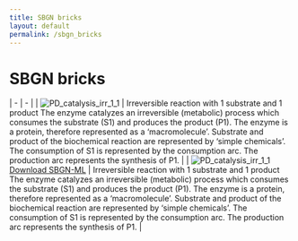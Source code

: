 ```yaml
---
title: SBGN bricks
layout: default
permalink: /sbgn_bricks
---
```


# SBGN bricks

| - | - |
| ![PD_catalysis_irr_1_1](/sbgn/images/bricks/PD_catalysis_irr_1_1.png) | Irreversible reaction with 1 substrate and 1 product
The enzyme catalyzes an irreversible (metabolic) process which consumes the substrate (S1) and produces the product (P1). The enzyme is a protein, therefore represented as a ‘macromolecule’. Substrate and product of the biochemical reaction are represented by ‘simple chemicals’. The consumption of S1 is represented by the consumption arc. The production arc represents the synthesis of P1. |
| ![PD_catalysis_irr_1_1](/sbgn/images/bricks/PD_catalysis_irr_1_1.png) <br /> [Download SBGN-ML](/sbgn/downloads/bricks/PD_catalysis_irr_1_1.sbgn) | Irreversible reaction with 1 substrate and 1 product
The enzyme catalyzes an irreversible (metabolic) process which consumes the substrate (S1) and produces the product (P1). The enzyme is a protein, therefore represented as a ‘macromolecule’. Substrate and product of the biochemical reaction are represented by ‘simple chemicals’. The consumption of S1 is represented by the consumption arc. The production arc represents the synthesis of P1. |

